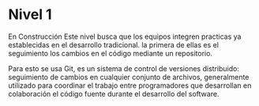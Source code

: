 # Nivel 1
En Construcción
Este nivel busca que los equipos integren practicas ya establecidas en el desarrollo tradicional. la primera de ellas es el seguimiento los cambios en el código mediante un repositorio.

Para esto se usa Git, es un sistema de control de versiones distribuido: seguimiento de cambios en cualquier conjunto de archivos, generalmente utilizado para coordinar el trabajo entre programadores que desarrollan en colaboración el código fuente durante el desarrollo del software. 


